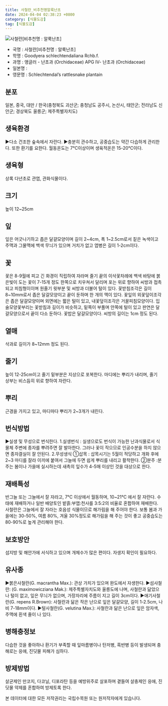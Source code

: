 ```yaml
---
title: 사철란_비추천명알룩난초
date: 2024-04-04 02:38:23 +0800
category: [식물도감]
tag: [식물도감]
---
```




![사철란[비추천명 : 알룩난초]](/fileUpload/plants/basic/Orchidaceae/Goodyera/22641/1_th2.JPG)
- 국명 : 사철란[비추천명 : 알룩난초]
- 학명 : Goodyera schlechtendaliana Rchb.f.
- 과명 : 앵글러 - 난초과 (Orchidaceae) APG Ⅳ- 난초과 (Orchidaceae)
- 일본명 : 
- 영문명 : Schlechtendal’s rattlesnake plantain


## 분포
일본, 중국, 대만 / 한국(충청북도 괴산군; 충청남도 공주시, 논산시, 태안군; 전라남도 신안군; 경상북도 울릉군; 제주특별자치도) 
## 생육환경
▶다소 건조한 숲속에서 자란다. ▶충분히 관수하고, 공중습도는 약간 다습하게 관리한다. 또한 환기를 요한다. 월동온도는 7℃이상이며 생육적온은 15-20℃이다.
## 생육형
상록 다년초로 관엽, 관화식물이다.
## 크기
높이 12~25cm
## 잎
잎은 어긋나기하고 좁은 달걀모양이며 길이 2~4cm, 폭 1~2.5cm로서 짙은 녹색이고 주맥과 그물맥에 백색 무늬가 있으며 거치가 없고 엽병은 길이 1-2cm이다.
## 꽃
꽃은 8-9월에 피고 긴 화경이 직립하여 자라며 줄기 끝의 이삭꽃차례에 백색 바탕에 붉은빛이 도는 꽃이 7-15개 정도 한쪽으로 치우쳐서 달리며 포는 위로 향하여 씨방과 접촉되고 피침형이이며 원줄기 윗부분 및 씨방과 더불어 털이 있다. 꽃받침조각은 길이 8~10mm로서 좁은 달걀모양이고 끝이 둔하며 한 개의 맥이 있다. 꽃잎의 외꽃덮이조각은 좁은 달걀모양이며 외면에는 짧은 털이 있고, 내꽃덮이조각은 거꿀피침모양이다. 입술모양꽃부리는 꽃받침과 길이가 비슷하고, 밑쪽이 부풀며 안쪽에 털이 있고 판연은 달걀모양으로서 끝이 다소 둔하다. 꽃밥은 달걀모양이다. 씨방의 길이는 1cm 정도 된다.
## 열매
삭과로 길이가 8~12mm 정도 된다.
## 줄기
높이 12-25cm이고 줄기 밑부분은 지상으로 포복한다. 마디에는 뿌리가 내리며, 줄기 상부는 비스듬히 위로 향하여 자란다.
## 뿌리
근경을 가지고 있고, 마디마다 뿌리가 2~3개가 내린다.
## 번식방법
▶실생 및 무성으로 번식한다. 1.실생번식 : 실생으로도 번식이 가능한 난과식물로서 식물체 주변에 종자를 뿌려주면 잘 발아한다. 그러나 꽃이 작으므로 인공수분을 하지 않으면 종자결실이 잘 안된다. 2.무성생식 ①삽목 : 삽목시기는 5월이 적당하고 개화 후에 2~3 마디를 잘라 이끼에 붙여서 그늘에 두면 쉽게 뿌리를 내리고 활착한다. ②분주 :분주는 봄이나 가을에 실시하는데 새촉의 잎수가 4-5매 이상인 것을 대상으로 한다.
## 재배특성
반그늘 또는 그늘에서 잘 자라고, 7℃ 이상에서 월동하며, 10~21℃ 에서 잘 자란다. 수태에 재배하거나 일반 배양토인 밭흙:부엽:천사를 3:5:2의 비율로 혼합하여 재배한다. 사철란은 그늘에서 잘 자라는 호음성 식물이므로 해가림을 해 주어야 한다. 보통 봄과 가을에는 30-50%, 여름 80%, 겨울 30%정도로 해가림을 해 주는 것이 좋고 공중습도는 80-90%로 높게 관리해야 한다.
## 보호방안
섬지방 및 해안가에 서식하고 있으며 개체수가 많은 편이다. 자생지 확인이 필요하다.
## 유사종
▶붉은사철란(G. macrantha Max.): 관상 가치가 있으며 완도에서 자생한다.▶섬사철란: (G. maximowicziana Mak.): 제주특별자치도와 울릉도에 나며, 사철란과 닮았으나 털이 없고, 잎은 무늬가 없으며, 가장자리에 주름이 지고 길이 3cm이다.▶애기사철란(G. repens R.Brown): 사철란과 닮은 작은 난으로 잎은 달걀모양, 길이 1-2.5cm, 나비 7-18mm이다.▶털사철란(G. velutina Max.): 사철란과 닮은 난으로 잎은 암자색, 주맥에 횐색 줄이 나 있다.
## 병해충정보
다습한 것을 좋아하나 환기가 부족할 때 잎마름병이나 탄저병, 흑반병 등이 발생되며 충해로는 응애, 진딧물 피해가 심하다.
## 방제방법
살균제인 만코지, 다코닐, 디포라탄 등을 예방위주로 살포하며 곁들여 살충제인 응애, 진딧물 약제를 혼합하여 방제토록 한다.






본 데이터에 대한 모든 저작권리는 국립수목원 또는 원저작자에게 있습니다.
